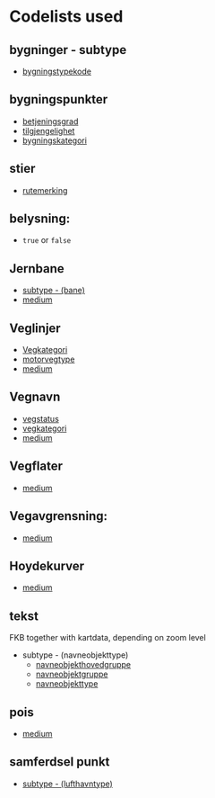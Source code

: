 # Codelists used

## bygninger - subtype 
- [bygningstypekode](https://register.geonorge.no/sosi-kodelister/kartdata/bygningstypekode)

## bygningspunkter
- [betjeningsgrad](https://register.geonorge.no/sosi-kodelister/kartdata/betjeningsgrad)
- [tilgjengelighet](https://register.geonorge.no/sosi-kodelister/kartdata/tilgjengelighet)
- [bygningskategori](https://register.geonorge.no/sosi-kodelister/kartdata/bygningskategori)

## stier 
- [rutemerking](https://register.geonorge.no/sosi-kodelister/kartdata/rutemerking)

## belysning: 
- `true` or `false`

## Jernbane
- [subtype - (bane)](https://register.geonorge.no/sosi-kodelister/kartdata/jernbanetype)
- [medium](https://register.geonorge.no/sosi-kodelister/kartdata/mediumsamferdsel)

## Veglinjer
- [Vegkategori](https://register.geonorge.no/sosi-kodelister/kartdata/vegkategori)
- [motorvegtype](https://register.geonorge.no/sosi-kodelister/kartdata/motorvegtype)
- [medium](https://register.geonorge.no/sosi-kodelister/kartdata/mediumsamferdsel)

## Vegnavn
- [vegstatus](https://register.geonorge.no/sosi-kodelister/kartdata/vegfase)
- [vegkategori](https://register.geonorge.no/sosi-kodelister/kartdata/vegkategori)
- [medium](https://register.geonorge.no/sosi-kodelister/kartdata/mediumsamferdsel)

## Vegflater
- [medium](https://register.geonorge.no/sosi-kodelister/fkb/generell/5.0/medium)

## Vegavgrensning:
- [medium](https://register.geonorge.no/sosi-kodelister/kartdata/mediumsamferdsel)

## Hoydekurver
- [medium](https://register.geonorge.no/sosi-kodelister/kartdata/mediumh%C3%B8yde)

## tekst
FKB together with kartdata, depending on zoom level
- subtype - (navneobjekttype)
    - [navneobjekthovedgruppe](https://register.geonorge.no/sosi-kodelister/navneobjekthovedgruppe-kode)
    - [navneobjektgruppe](https://register.geonorge.no/sosi-kodelister/navneobjektgruppe-kode) 
    - [navneobjekttype](https://register.geonorge.no/sosi-kodelister/stedsnavn/navneobjekttype) 

## pois
- [medium](https://register.geonorge.no/sosi-kodelister/kartdata/mediumh%C3%B8yde)

## samferdsel punkt
- [subtype - (lufthavntype)](https://register.geonorge.no/sosi-kodelister/kartdata/lufthavntype)


